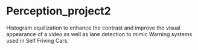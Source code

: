 # Perception_project2
Histogram equilization to enhance the contrast and improve the visual appearance of a video as well as lane detection to mimic Warning systems used in Self Friving Cars.
